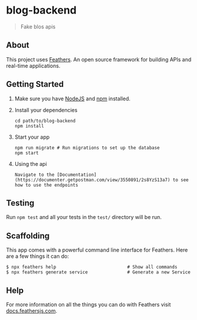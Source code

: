 # blog-backend

> Fake blos apis

## About

This project uses [Feathers](http://feathersjs.com). An open source framework for building APIs and real-time applications.

## Getting Started

1. Make sure you have [NodeJS](https://nodejs.org/) and [npm](https://www.npmjs.com/) installed.
2. Install your dependencies

    ```
    cd path/to/blog-backend
    npm install
    ```

3. Start your app

    ```
    npm run migrate # Run migrations to set up the database
    npm start
    ```

4. Using the api

    ```
    Navigate to the [Documentation](https://documenter.getpostman.com/view/3550891/2s8YzS13a7) to see how to use the endpoints
    ```

## Testing

Run `npm test` and all your tests in the `test/` directory will be run.

## Scaffolding

This app comes with a powerful command line interface for Feathers. Here are a few things it can do:

```
$ npx feathers help                           # Show all commands
$ npx feathers generate service               # Generate a new Service
```

## Help

For more information on all the things you can do with Feathers visit [docs.feathersjs.com](http://docs.feathersjs.com).
